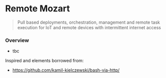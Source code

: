 # Remote Mozart
> Pull based deployments, orchestration, management and remote task execution for IoT and remote devices with intermittent internet access

<!-- ![alt text](https://image.ibb.co/eHBaTL/Screen-Shot-2018-10-31-at-21-56-46.png "photo booth") -->

### Overview
- tbc


Inspired and elements borrowed from:
- https://github.com/kamil-kielczewski/bash-via-http/
